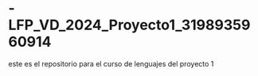 # -LFP_VD_2024_Proyecto1_3198935960914
este es el repositorio para el curso de lenguajes del proyecto 1
